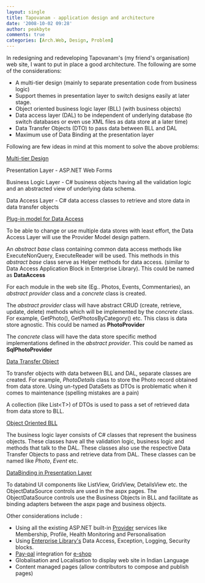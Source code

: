 ```yaml
---
layout: single
title: Tapovanam - application design and architecture
date: '2008-10-02 09:28'
author: peakbyte
comments: true
categories: [Arch.Web, Design, Problem]
---
```

<p>In redesigning and redeveloping Tapovanam's (my friend's organisation) web site, I want to put in place a good architecture. The following are some of the considerations:</p> <ul> <li>A multi-tier design (mainly to separate presentation code from business logic)  <li>Support themes in presentation layer to switch designs easily at later stage.  <li>Object oriented business logic layer (BLL) (with business objects)  <li>Data access layer (DAL) to be independent of underlying database (to switch databases or even use XML files as data store at a later time)  <li>Data Transfer Objects (DTO) to pass data between BLL and DAL  <li>Maximum use of Data Binding at the presentation layer </li></ul> <p>Following are few ideas in mind at this moment to solve the above problems:</p> <p><u>Multi-tier Design</u></p> <p>Presentation Layer - ASP.NET Web Forms</p> <p>Business Logic Layer - C# business objects having all the validation logic and an abstracted view of underlying data schema.</p> <p>Data Access Layer - C# data access classes to retrieve and store data in data transfer objects</p> <p><u>Plug-in model for Data Access</u></p> <p>To be able to change or use multiple data stores with least effort, the Data Access Layer will use the Provider Model design pattern. </p> <p>An <em>abstract base</em> class containing common data access methods like ExecuteNonQuery, ExecuteReader will be used. This methods in this <em>abstract base</em> class serve as Helper methods for data access. (similar to Data Access Application Block in Enterprise Library). This could be named as <strong>DataAccess</strong></p> <p>For each module in the web site (Eg.. Photos, Events, Commentaries), an <em>abstract provider</em> class and a <em>concrete</em> class is created. </p> <p>The <em>abstract provider</em> class will have abstract CRUD (create, retrieve, update, delete) methods which will be implemented by the <em>concrete</em> class. For example, GetPhoto(), GetPhotosByCategory() etc. This class is data store agnostic. This could be named as <strong>PhotoProvider</strong></p> <p>The <em>concrete</em> class will have the data store specific method implementations defined in the <em>abstract provider</em>. This could be named as <strong>SqlPhotoProvider</strong></p> <p><u>Data Transfer Object</u></p> <p>To transfer objects with data between BLL and DAL, separate classes are created. For example, <em>PhotoDetails</em> class to store the Photo record obtained from data store. Using un-typed DataSets as DTOs is problematic when it comes to maintenance (spelling mistakes are a pain)</p> <p>A collection (like List&lt;T&gt;) of DTOs is used to pass a set of retrieved data from data store to BLL.</p> <p><u>Object Oriented BLL</u></p> <p>The business logic layer consists of C# classes that represent the business objects. These classes have all the validation logic, business logic and methods that talk to the DAL. These classes also use the respective Data Transfer Objects to pass and retrieve data from DAL. These classes can be named like <em>Photo</em>, <em>Event </em>etc.</p> <p><u>DataBinding in Presentation Layer</u></p> <p>To databind UI components like ListView, GridView, DetailsView etc. the ObjectDataSource controls are used in the aspx pages. The ObjectDataSource controls use the Business Objects in BLL and facilitate as binding adapters between the aspx page and business objects.</p> <p>Other considerations include :</p> <ul> <li>Using all the existing ASP.NET built-in <a href="http://msdn.microsoft.com/en-us/library/aa479030.aspx" target="_blank">Provider</a> services like Membership, Profile, Health Monitoring and Personalisation  <li>Using <a href="http://www.codeplex.com/entlib" target="_blank">Enterprise Library's</a> Data Access, Exception, Logging, Security blocks.  <li><a href="https://www.paypal.com/IntegrationCenter/ic_sdk-resource.html" target="_blank">Pay-pal</a> integration for <a href="http://dashcommerce.org/" target="_blank">e-shop</a>  <li>Globalisation and Localisation to display web site in Indian Language  <li>Content managed pages (allow contributors to compose and publish pages) </li></ul>
